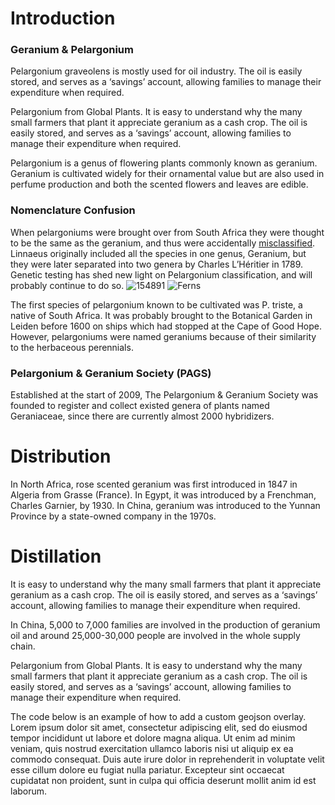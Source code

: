 <param ve-config
       title="TEST OF TEST"
       banner="http://free.iiifhosting.com/iiif/b0b64fc70bef4f3776838a2c848b51d25ed4e69db1eff060a721ebf5ad9671d2/"
       layout="vtl"
       num-maps="5"
       num-specimens="2"
       num-images="x"
       num-primary-sources="x"
       author="Yao Jiang">


<param title="pelargonium" eid="Q146118">

# Introduction
<param title="geranium" eid="Q157211">


### Geranium & Pelargonium
Pelargonium graveolens is mostly used for oil industry. The oil is easily stored, and serves as a ‘savings’ account, allowing families to manage their expenditure when required.
<param ve-plant-specimen eid="Q164306" max="1" reverse="true">

Pelargonium from Global Plants. It is easy to understand why the many small farmers that plant it appreciate geranium as a cash crop. The oil is easily stored, and serves as a ‘savings’ account, allowing families to manage their expenditure when required.
<param ve-plant-specimen eid="Q164306" max="1" reverse="true">

Pelargonium is a genus of flowering plants commonly known as geranium. Geranium is cultivated widely for their ornamental value but are also used in perfume production and both the scented flowers and leaves are edible. 
 <param ve-image
title="Geranium Herbarium" url="http://www.kew.org/herbcatimg/154891.jpg"
       fit="cover"
       attribution="Kew Garden Collection">

### Nomenclature Confusion
 When pelargoniums were brought over from South Africa they were thought to be the same as the geranium, and thus were accidentally [misclassified](https://books.google.com/books?id=-bR8GxQ6BU0C&pg=PA52&lpg=PA52&dq=geranium+pelargonium+Charles+L%E2%80%99H%C3%A9ritier&source=bl&ots=4gO4oHrkaS&sig=ACfU3U2rlnJ01PtXbFbDl-OWUjBraEc_Rg&hl=zh-CN&sa=X&ved=2ahUKEwiVre_Py8nqAhUFCM0KHeQ0ANwQ6AEwAnoECAoQAQ#v=onepage&q&f=false). Linnaeus originally included all the species in one genus, Geranium, but they were later separated into two genera by Charles L’Héritier in 1789. Genetic testing has shed new light on Pelargonium classification, and will probably continue to do so. ![154891](images/154891.jpg) ![Ferns](images/ferns.jpg)
<param title="Cape of Good Hope" eid="Q4092" fill="#000000" marker-symbol="landmark">
<param ve-map center="Q258" zoom="4" basemap="Esri_WorldPhysical">

The first species of pelargonium known to be cultivated was P. triste, a native of South Africa. It was probably brought to the Botanical Garden in Leiden before 1600 on ships which had stopped at the <span id="Q4092">Cape of Good Hope</span>. However, pelargoniums were named geraniums because of their similarity to the herbaceous perennials.
<param ve-image static title="Illustration of P. triste" url="https://www.biodiversitylibrary.org/pageimage/485755" fit="contain" region="pct:5,5,5,0" attribution="Curtis's Botanical Magazine, 1814, Tab. 1641.">

### Pelargonium & Geranium Society (PAGS)
Established at the start of 2009, The Pelargonium & Geranium Society was founded to register and collect existed genera of plants named Geraniaceae, since there are currently almost 2000 hybridizers.
<param ve-storiiies id="9a1e7">

# Distribution 
<param title="pelargonium" eid="Q146118">

In North Africa, rose scented geranium was first introduced in 1847 in Algeria from Grasse (France). In Egypt, it was introduced by a Frenchman, Charles Garnier, by 1930. In China, geranium was introduced to the Yunnan Province by a state-owned company in the 1970s. 
<param ve-map prefer-geojson center="Q837" zoom="2" basemap="Esri_WorldPhysical">
<param title="Algeria" eid="Q262">
<param title="Grasse" eid="Q173705">
<param title="Egypt" eid="Q79">
<param title="Yunnan" eid="Q43194">

# Distillation
It is easy to understand why the many small farmers that plant it appreciate geranium as a cash crop. The oil is easily stored, and serves as a ‘savings’ account, allowing families to manage their expenditure when required.
<param ve-video id="gDojS7PWWPY" title="steam distillation of geranium oil">

In China, 5,000 to 7,000 families are involved in the production of geranium oil and around 25,000-30,000 people are involved in the whole supply chain. 
<param ve-map center="Q148" zoom="4">
<param ve-map-layer mapwarper title="U.S Manufacturers in China" mapwarper-id="44276" active>

Pelargonium from Global Plants. It is easy to understand why the many small farmers that plant it appreciate geranium as a cash crop. The oil is easily stored, and serves as a ‘savings’ account, allowing families to manage their expenditure when required.
<param ve-plant-specimen eid="Q164306" max="1" reverse="true">
 
The code below is an example of how to add a custom geojson overlay. Lorem ipsum dolor sit amet, consectetur adipiscing elit, sed do eiusmod tempor incididunt ut labore et dolore magna aliqua. Ut enim ad minim veniam, quis nostrud exercitation ullamco laboris nisi ut aliquip ex ea commodo consequat. Duis aute irure dolor in reprehenderit in voluptate velit esse cillum dolore eu fugiat nulla pariatur. Excepteur sint occaecat cupidatat non proident, sunt in culpa qui officia deserunt mollit anim id est laborum.
<param ve-map center="Q837" zoom="3">
<param ve-map-layer geojson active url="https://raw.githubusercontent.com/yj4msc/Demo/master/Geranium_Distribution_Map.json">





